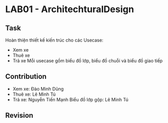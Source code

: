 # LAB01 - ArchitechturalDesign
## Task
Hoàn thiện thiết kế kiến trúc cho các Usecase:
- Xem xe
- Thuê xe
- Trả xe
Mỗi usecase gồm biểu đồ lớp, biểu đồ chuỗi và biểu đồ giao tiếp

## Contribution
- Xem xe: Đào Minh Dũng
- Thuê xe: Lê Minh Tú
- Trả xe: Nguyễn Tiến Mạnh
Biểu đồ lớp gộp: Lê Minh Tú

## Revision
